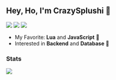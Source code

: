## Hey, Ho, I'm CrazySplushi 👋
[![](https://img.shields.io/badge/Discord-5865F2?logo=discord&logoColor=white&style=for-the-badge)](https://discord.com/users/1010526068404408412)
[![](https://img.shields.io/badge/EzCord-00A966?style=for-the-badge&logo=github&logoColor=white)](https://github.com/tibue99/ezcord)
[![](https://img.shields.io/badge/Keks_Bot-D0567A?style=for-the-badge&logo=cookiecutter&logoColor=white)](https://keksbot.xyz)

- My Favorite: **Lua** and **JavaScript** 🤖
- Interested in **Backend** and **Database** 🍪

### Stats
[![](https://github-readme-stats.vercel.app/api?username=SplushiDev&theme=dracula&count_private=true&show_icons=true&hide=contribs)](https://github.com/SplushiDev/)
